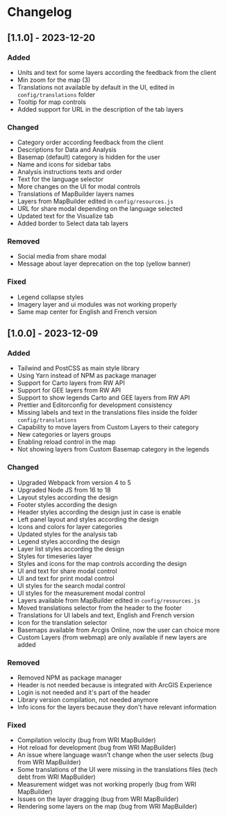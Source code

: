 # Changelog

## [1.1.0] - 2023-12-20

### Added

- Units and text for some layers according the feedback from the client
- Min zoom for the map (3)
- Translations not available by default in the UI, edited in `config/translations` folder
- Tooltip for map controls
- Added support for URL in the description of the tab layers

### Changed

- Category order according feedback from the client
- Descriptions for Data and Analysis
- Basemap (default) category is hidden for the user
- Name and icons for sidebar tabs
- Analysis instructions texts and order
- Text for the language selector
- More changes on the UI for modal controls
- Translations of MapBuilder layers names
- Layers from MapBuilder edited in `config/resources.js`
- URL for share modal depending on the language selected
- Updated text for the Visualize tab
- Added border to Select data tab layers

### Removed

- Social media from share modal
- Message about layer deprecation on the top (yellow banner)

### Fixed

- Legend collapse styles
- Imagery layer and ui modules was not working properly
- Same map center for English and French version

## [1.0.0] - 2023-12-09

### Added

- Tailwind and PostCSS as main style library
- Using Yarn instead of NPM as package manager
- Support for Carto layers from RW API
- Support for GEE layers from RW API
- Support to show legends Carto and GEE layers from RW API
- Prettier and Editorconfig for development consistency
- Missing labels and text in the translations files inside the folder `config/translations`
- Capability to move layers from Custom Layers to their category
- New categories or layers groups
- Enabling reload control in the map
- Not showing layers from Custom Basemap category in the legends

### Changed

- Upgraded Webpack from version 4 to 5
- Upgraded Node JS from 16 to 18
- Layout styles according the design
- Footer styles according the design
- Header styles according the design just in case is enable
- Left panel layout and styles according the design
- Icons and colors for layer categories
- Updated styles for the analysis tab
- Legend styles according the design
- Layer list styles according the design
- Styles for timeseries layer
- Styles and icons for the map controls according the design
- UI and text for share modal control
- UI and text for print modal control
- UI styles for the search modal control
- UI styles for the measurement modal control
- Layers available from MapBuilder edited in `config/resources.js`
- Moved translations selector from the header to the footer
- Translations for UI labels and text, English and French version
- Icon for the translation selector
- Basemaps available from Arcgis Online, now the user can choice more
- Custom Layers (from webmap) are only available if new layers are added

### Removed

- Removed NPM as package manager
- Header is not needed because is integrated with ArcGIS Experience
- Login is not needed and it's part of the header
- Library version compilation, not needed anymore
- Info icons for the layers because they don't have relevant information

### Fixed

- Compilation velocity (bug from WRI MapBuilder)
- Hot reload for development (bug from WRI MapBuilder)
- An issue where language wasn't change when the user selects (bug from WRI MapBuilder)
- Some translations of the UI were missing in the translations files (tech debt from WRI MapBuilder)
- Measurement widget was not working properly (bug from WRI MapBuilder)
- Issues on the layer dragging (bug from WRI MapBuilder)
- Rendering some layers on the map (bug from WRI MapBuilder)
